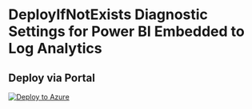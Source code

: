 # DeployIfNotExists Diagnostic Settings for Power BI Embedded to Log Analytics


## Deploy via Portal

[![Deploy to Azure](http://azuredeploy.net/deploybutton.png)](https://portal.azure.com/#blade/Microsoft_Azure_Policy/CreatePolicyDefinitionBlade/uri/https%3A%2F%2Fraw.githubusercontent.com%2Fsixtencyber%2FAzure-Policies%2Fmain%2FLog_Analytics%2Fpowerbi-dedicated-to-loganalytics%2Fdeploy-diagnostic-settings-powerbi-dedicated-to-loganalytics.json)

